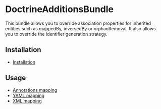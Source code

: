 DoctrineAdditionsBundle
=======================

This bundle allows you to override association properties for inherited entities such as mappedBy, inversedBy or orphanRemoval.
It also allows you to override the identifier generation strategy.

## Installation

* [Installation](Resources/doc/installation.md)

## Usage

* [Annotations mapping](Resources/doc/annotations-mapping.md)
* [YAML mapping](Resources/doc/yaml-mapping.md)
* [XML mapping](Resources/doc/xml-mapping.md)
